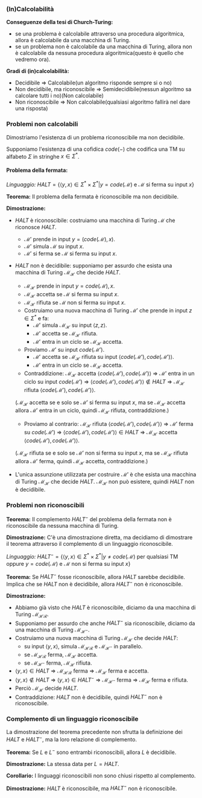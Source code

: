 ### (In)Calcolabilità
**Conseguenze della tesi di Church-Turing:**
- se una problema è calcolabile attraverso una procedura algoritmica, allora è calcolabile da una macchina di Turing.
- se un problema non è calcolabile da una macchina di Turing, allora non è calcolabile da nessuna procedura algoritmica(questo è quello che vedremo ora).

**Gradi di (in)calcolabilità:**
- Decidibile $\Rightarrow$ Calcolabile(un algoritmo risponde sempre si o no)
- Non decidibile, ma riconoscibile $\Rightarrow$ Semidecidibile(nessun algoritmo sa calcolare tutti i no)(Non calcolabile)
- Non riconoscibile $\Rightarrow$ Non calcolabile(qualsiasi algoritmo fallirà nel dare una risposta)

### Problemi non calcolabili
Dimostriamo l'esistenza di un problema riconoscibile ma non decidibile.

Supponiamo l'esistenza di una cofidica $code(-)$ che codifica una TM su alfabeto $\Sigma$ in stringhe $x \in \Sigma^*$.

#### Problema della fermata:
*Linguaggio:* 
$HALT = \{\langle y, x \rangle \in \Sigma^* \times \Sigma^* | y = code(\mathcal{M}) \text{ e } \mathcal{M} \text{ si ferma su input } x\}$

**Teorema:**
Il problema della fermata è riconoscibile ma non decidibile.

**Dimostrazione:**
- $HALT$ è riconoscibile: costruiamo una macchina di Turing $\mathcal{M}$ che riconosce $HALT$.
    - $\mathcal{M'}$ prende in input $y = (code(\mathcal{M}), x)$.
    - $\mathcal{M'}$ simula $\mathcal{M}$ su input $x$.
    - $\mathcal{M'}$ si ferma se $\mathcal{M}$ si ferma su input $x$.
- $HALT$ non è decidibile: supponiamo per assurdo che esista una macchina di Turing $\mathcal{M_H}$ che decide $HALT$.
    - $\mathcal{M_H}$ prende in input $y = code(\mathcal{M}), x$.
    - $\mathcal{M_H}$ accetta se $\mathcal{M}$ si ferma su input $x$.
    - $\mathcal{M_H}$ rifiuta se $\mathcal{M}$ non si ferma su input $x$.
    - Costruiamo una nuova macchina di Turing $\mathcal{M'}$ che prende in input $z \in \Sigma^*$ e fa:
        - $\mathcal{M'}$ simula $\mathcal{M_H}$ su input $\langle z, z \rangle$.
        - $\mathcal{M'}$ accetta se $\mathcal{M_H}$ rifiuta.
        - $\mathcal{M'}$ entra in un ciclo se $\mathcal{M_H}$ accetta.
    - Proviamo $\mathcal{M'}$ su input $code(\mathcal{M'})$.
        - $\mathcal{M'}$ accetta se $\mathcal{M_H}$ rifiuta su input $\langle code(\mathcal{M'}), code(\mathcal{M'}) \rangle$.
        - $\mathcal{M'}$ entra in un ciclo se $\mathcal{M_H}$ accetta.
    - Contraddizione: $\mathcal{M_H}$ accetta $\langle code(\mathcal{M'}), code(\mathcal{M'}) \rangle$ $\Rightarrow$ $\mathcal{M'}$ entra in un ciclo su input $code(\mathcal{M'})$ $\Rightarrow$ $\langle code(\mathcal{M'}), code(\mathcal{M'}) \rangle \notin HALT$ $\Rightarrow$ $\mathcal{M_H}$ rifiuta $\langle code(\mathcal{M'}), code(\mathcal{M'}) \rangle$.

    ($\mathcal{M_H}$ accetta se e solo se $\mathcal{M'}$ si ferma su input $x$, ma se $\mathcal{M_H}$ accetta allora $\mathcal{M'}$ entra in un ciclo, quindi $\mathcal{M_H}$ rifiuta, contraddizione.)
    - Proviamo al contrario: $\mathcal{M_H}$ rifiuta $\langle code(\mathcal{M'}), code(\mathcal{M'}) \rangle$ $\Rightarrow$ $\mathcal{M'}$ ferma su $code(\mathcal{M'})$ $\Rightarrow$ $\langle code(\mathcal{M'}), code(\mathcal{M'}) \rangle \in HALT$ $\Rightarrow$ $\mathcal{M_H}$ accetta $\langle code(\mathcal{M'}), code(\mathcal{M'}) \rangle$.
    
    ($\mathcal{M_H}$ rifiuta se e solo se $\mathcal{M'}$ non si ferma su input $x$, ma se $\mathcal{M_H}$ rifiuta allora $\mathcal{M'}$ ferma, quindi $\mathcal{M_H}$ accetta, contraddizione.)
- L'unica assunzione utilizzata per costruire $\mathcal{M'}$ è che esista una macchina di Turing $\mathcal{M_H}$ che decide $HALT$. $\mathcal{M_H}$ non può esistere, quindi $HALT$ non è decidibile.


### Problemi non riconoscibili
**Teorema:**
Il complemento $HALT^-$ del problema della fermata non è riconoscibile da nessuna macchina di Turing.

**Dimostrazione:**
C'è una dimostrazione diretta, ma decidiamo di dimostrare il teorema attraverso il complemento di un linguaggio riconoscibile.

*Linguaggio:* 
$HALT^- = \{\langle y, x \rangle \in \Sigma^* \times \Sigma^* | y \neq code(\mathcal{M}) \text{ per qualsiasi TM oppure } y = code(\mathcal{M}) \text{ e } \mathcal{M} \text{ non si ferma su input } x\}$

**Teorema:**
Se $HALT^-$ fosse riconoscibile, allora $HALT$ sarebbe decidibile.
Implica che se $HALT$ non è decidibile, allora $HALT^-$ non è riconoscibile.

**Dimostrazione:**
- Abbiamo già visto che $HALT$ è riconoscibile, diciamo da una macchina di Turing $\mathcal{M_{HR}}$.
- Supponiamo per assurdo che anche $HALT^-$ sia riconoscibile, diciamo da una macchina di Turing $\mathcal{M_{H^-}}$.
- Costruiamo una nuova macchina di Turing $\mathcal{M_{H}}$ che decide $HALT$:
    - su input $\langle y, x \rangle$, simula $\mathcal{M_{HR}}$ e $\mathcal{M_{H^-}}$ in parallelo. 
    - se $\mathcal{M_{HR}}$ ferma, $\mathcal{M_{H}}$ accetta.
    - se $\mathcal{M_{H^-}}$ ferma, $\mathcal{M_{H}}$ rifiuta.
- $\langle y, x \rangle \in HALT$ $\Rightarrow$ $\mathcal{M_{HR}}$ ferma $\Rightarrow$ $\mathcal{M_{H}}$ ferma e accetta.
- $\langle y, x \rangle \notin HALT$ $\Rightarrow$ $\langle y, x \rangle \in HALT^-$ $\Rightarrow$ $\mathcal{M_{H^-}}$ ferma $\Rightarrow$ $\mathcal{M_{H}}$ ferma e rifiuta.
- Perciò $\mathcal{M_{H}}$ decide $HALT$.
- Contraddizione: $HALT$ non è decidibile, quindi $HALT^-$ non è riconoscibile.

### Complemento di un linguaggio riconoscibile
La dimostrazione del teorema precedente non sfrutta la definizione dei $HALT$ e $HALT^-$, ma la loro relazione di complemento.

**Teorema:**
Se $L$ e $L^-$ sono entrambi riconoscibili, allora $L$ è decidibile.

**Dimostrazione:**
La stessa data per $L=HALT$.

**Corollario:**
I linguaggi riconoscibili non sono chiusi rispetto al complemento.

**Dimostrazione:**
$HALT$ è riconoscibile, ma $HALT^-$ non è riconoscibile.